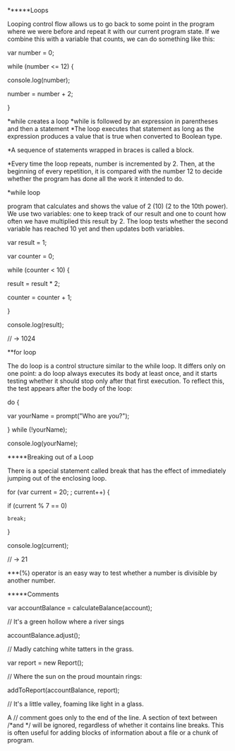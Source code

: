 ******Loops

Looping control flow allows us to go back to some point in the program where
we were before and repeat it with our current program state. If we combine this
with a variable that counts, we can do something like this:

var number = 0;

while (number <= 12) {

  console.log(number);

  number = number + 2;

}

*while creates a loop
*while is followed by an expression in parentheses and then a statement
*The loop executes that statement as long as the expression produces a value that is
true when converted to Boolean type.

*A sequence of statements wrapped in braces is called a block.

*Every time the loop repeats, number is incremented by 2. Then, at the beginning of
every repetition, it is compared with the number 12 to decide whether the program
has done all the work it intended to do.

*while loop

program that calculates and shows the value of 2 (10) (2 to the 10th power). We use two
variables: one to keep track of our result and one to count how often we have
multiplied this result by 2. The loop tests whether the second variable has reached
10 yet and then updates both variables.

var result = 1;

var counter = 0;

while (counter < 10) {

  result = result * 2;

  counter = counter + 1;

}

console.log(result);

// → 1024

**for loop

The do loop is a control structure similar to the while loop.
It differs only on one point: a do loop always executes its body at least once,
and it starts testing whether it should stop only after that first execution. To
reflect this, the test appears after the body of the loop:

do {

  var yourName = prompt("Who are you?");

} while (!yourName);

console.log(yourName);


*****Breaking out of a Loop

There is a special statement called break that has the effect of immediately
jumping out of the enclosing loop.

for (var current = 20; ; current++) {

  if (current % 7 == 0)

    break;
}

console.log(current);

// → 21

***(%) operator is an easy way to test whether a number is divisible by another number.

*****Comments

var accountBalance = calculateBalance(account);

// It's a green hollow where a river sings

accountBalance.adjust();

// Madly catching white tatters in the grass.

var report = new Report();

// Where the sun on the proud mountain rings:

addToReport(accountBalance, report);

// It's a little valley, foaming like light in a glass.

A // comment goes only to the end of the line. A section of text between /*and */
will be ignored, regardless of whether it contains line breaks. This is often useful
for adding blocks of information about a file or a chunk of program.
